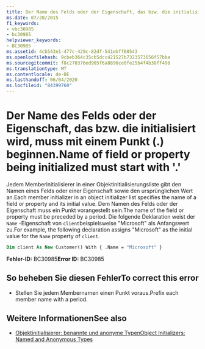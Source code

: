 ```yaml
---
title: Der Name des Felds oder der Eigenschaft, das bzw. die initialisiert wird, muss mit einem Punkt (.) beginnen.
ms.date: 07/20/2015
f1_keywords:
- vbc30985
- bc30985
helpviewer_keywords:
- BC30985
ms.assetid: 4cb543e1-477c-429c-82df-541ebff08543
ms.openlocfilehash: 9cbeb364c35cb5dcc421527b7323573656f57bba
ms.sourcegitcommit: f8c270376ed905f6a8896ce0fe25b4f4b38ff498
ms.translationtype: MT
ms.contentlocale: de-DE
ms.lasthandoff: 06/04/2020
ms.locfileid: "84399760"
---
```

# <a name="name-of-field-or-property-being-initialized-must-start-with-"></a><span data-ttu-id="084bb-102">Der Name des Felds oder der Eigenschaft, das bzw. die initialisiert wird, muss mit einem Punkt (.) beginnen.</span><span class="sxs-lookup"><span data-stu-id="084bb-102">Name of field or property being initialized must start with '.'</span></span>
<span data-ttu-id="084bb-103">Jedem Memberinitialisierer in einer Objektinitialisierungsliste gibt den Namen eines Felds oder einer Eigenschaft sowie den ursprünglichen Wert an.</span><span class="sxs-lookup"><span data-stu-id="084bb-103">Each member initializer in an object initializer list specifies the name of a field or property and its initial value.</span></span> <span data-ttu-id="084bb-104">Dem Namen des Felds oder der Eigenschaft muss ein Punkt vorangestellt sein.</span><span class="sxs-lookup"><span data-stu-id="084bb-104">The name of the field or property must be preceded by a period.</span></span> <span data-ttu-id="084bb-105">Die folgende Deklaration weist der `Name` -Eigenschaft von `client`beispielsweise "Microsoft" als Anfangswert zu.</span><span class="sxs-lookup"><span data-stu-id="084bb-105">For example, the following declaration assigns "Microsoft" as the initial value for the `Name` property of `client`.</span></span>  
  
```vb  
Dim client As New Customer() With { .Name = "Microsoft" }  
```  
  
 <span data-ttu-id="084bb-106">**Fehler-ID:** BC30985</span><span class="sxs-lookup"><span data-stu-id="084bb-106">**Error ID:** BC30985</span></span>  
  
## <a name="to-correct-this-error"></a><span data-ttu-id="084bb-107">So beheben Sie diesen Fehler</span><span class="sxs-lookup"><span data-stu-id="084bb-107">To correct this error</span></span>  
  
- <span data-ttu-id="084bb-108">Stellen Sie jedem Membernamen einen Punkt voraus.</span><span class="sxs-lookup"><span data-stu-id="084bb-108">Prefix each member name with a period.</span></span>  
  
## <a name="see-also"></a><span data-ttu-id="084bb-109">Weitere Informationen</span><span class="sxs-lookup"><span data-stu-id="084bb-109">See also</span></span>

- [<span data-ttu-id="084bb-110">Objektinitialisierer: benannte und anonyme Typen</span><span class="sxs-lookup"><span data-stu-id="084bb-110">Object Initializers: Named and Anonymous Types</span></span>](../programming-guide/language-features/objects-and-classes/object-initializers-named-and-anonymous-types.md)
